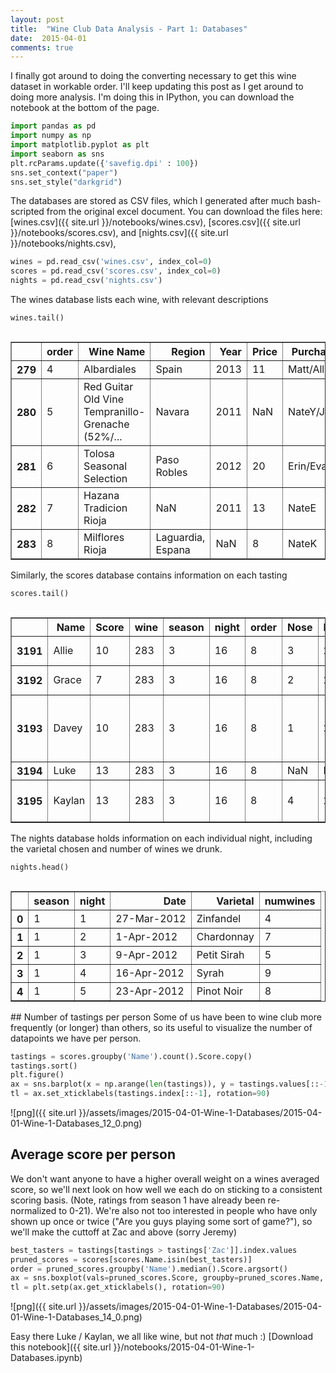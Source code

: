 ```yaml
---
layout: post 
title:  "Wine Club Data Analysis - Part 1: Databases" 
date:  2015-04-01 
comments: true
---
```

I finally got around to doing the converting necessary to get this wine dataset in workable order. I'll keep updating this post as I get around to doing more analysis. I'm doing this in IPython, you can download the notebook at the bottom of the page.

```python
import pandas as pd
import numpy as np
import matplotlib.pyplot as plt
import seaborn as sns
plt.rcParams.update({'savefig.dpi' : 100})
sns.set_context("paper")
sns.set_style("darkgrid")
```

The databases are stored as CSV files, which I generated after much bash-scripted from the original excel document. You can download the files here: [wines.csv]({{ site.url }}/notebooks/wines.csv), [scores.csv]({{ site.url }}/notebooks/scores.csv), and [nights.csv]({{ site.url }}/notebooks/nights.csv),

```python
wines = pd.read_csv('wines.csv', index_col=0)
scores = pd.read_csv('scores.csv', index_col=0)
nights = pd.read_csv('nights.csv')
```

The wines database lists each wine, with relevant descriptions

```python
wines.tail()
```
<div style="max-height:1000px;max-width:1500px;overflow:auto;">
<table border="1" class="table-condensed table-striped">
  <thead>
    <tr style="text-align: right;">
      <th></th>
      <th>order</th>
      <th>Wine Name</th>
      <th>Region</th>
      <th>Year</th>
      <th>Price</th>
      <th>Purchaser</th>
      <th>season</th>
      <th>night</th>
    </tr>
  </thead>
  <tbody>
    <tr>
      <th>279</th>
      <td> 4</td>
      <td>                                       Albardiales</td>
      <td>             Spain</td>
      <td> 2013</td>
      <td> 11</td>
      <td> Matt/Allie</td>
      <td> 3</td>
      <td> 16</td>
    </tr>
    <tr>
      <th>280</th>
      <td> 5</td>
      <td> Red Guitar Old Vine Tempranillo-Grenache (52%/...</td>
      <td>            Navara</td>
      <td> 2011</td>
      <td>NaN</td>
      <td> NateY/Jack</td>
      <td> 3</td>
      <td> 16</td>
    </tr>
    <tr>
      <th>281</th>
      <td> 6</td>
      <td>                         Tolosa Seasonal Selection</td>
      <td>       Paso Robles</td>
      <td> 2012</td>
      <td> 20</td>
      <td>  Erin/Evan</td>
      <td> 3</td>
      <td> 16</td>
    </tr>
    <tr>
      <th>282</th>
      <td> 7</td>
      <td>                            Hazana Tradicion Rioja</td>
      <td>               NaN</td>
      <td> 2011</td>
      <td> 13</td>
      <td>      NateE</td>
      <td> 3</td>
      <td> 16</td>
    </tr>
    <tr>
      <th>283</th>
      <td> 8</td>
      <td>                                   Milflores Rioja</td>
      <td> Laguardia, Espana</td>
      <td>  NaN</td>
      <td>  8</td>
      <td>      NateK</td>
      <td> 3</td>
      <td> 16</td>
    </tr>
  </tbody>
</table>
</div>
Similarly, the scores database contains information on each tasting

```python
scores.tail()
```
<div style="max-height:1000px;max-width:1500px;overflow:auto;">
<table border="1" class="table-condensed table-striped">
  <thead>
    <tr style="text-align: right;">
      <th></th>
      <th>Name</th>
      <th>Score</th>
      <th>wine</th>
      <th>season</th>
      <th>night</th>
      <th>order</th>
      <th>Nose</th>
      <th>Flavor</th>
      <th>Finish</th>
      <th>Overall</th>
      <th>Comments</th>
    </tr>
  </thead>
  <tbody>
    <tr>
      <th>3191</th>
      <td>  Allie</td>
      <td> 10</td>
      <td> 283</td>
      <td> 3</td>
      <td> 16</td>
      <td> 8</td>
      <td>  3</td>
      <td>  2</td>
      <td>  2</td>
      <td>  3</td>
      <td>                            floral, tannic, hot</td>
    </tr>
    <tr>
      <th>3192</th>
      <td>  Grace</td>
      <td>  7</td>
      <td> 283</td>
      <td> 3</td>
      <td> 16</td>
      <td> 8</td>
      <td>  2</td>
      <td>  2</td>
      <td>  1</td>
      <td>  2</td>
      <td>                                   burns, harsh</td>
    </tr>
    <tr>
      <th>3193</th>
      <td>  Davey</td>
      <td> 10</td>
      <td> 283</td>
      <td> 3</td>
      <td> 16</td>
      <td> 8</td>
      <td>  1</td>
      <td>  2</td>
      <td>  2</td>
      <td>  5</td>
      <td> tinge to it around the edges; strawberry muted</td>
    </tr>
    <tr>
      <th>3194</th>
      <td>   Luke</td>
      <td> 13</td>
      <td> 283</td>
      <td> 3</td>
      <td> 16</td>
      <td> 8</td>
      <td>NaN</td>
      <td>NaN</td>
      <td>NaN</td>
      <td>NaN</td>
      <td>                                            NaN</td>
    </tr>
    <tr>
      <th>3195</th>
      <td> Kaylan</td>
      <td> 13</td>
      <td> 283</td>
      <td> 3</td>
      <td> 16</td>
      <td> 8</td>
      <td>  4</td>
      <td>  2</td>
      <td>  2</td>
      <td>  5</td>
      <td>                     fruity nose, bitter finish</td>
    </tr>
  </tbody>
</table>
</div>
The nights database holds information on each individual night, including the varietal chosen and number of wines we drunk.

```python
nights.head()
```
<div style="max-height:1000px;max-width:1500px;overflow:auto;">
<table border="1" class="table-condensed table-striped">
  <thead>
    <tr style="text-align: right;">
      <th></th>
      <th>season</th>
      <th>night</th>
      <th>Date</th>
      <th>Varietal</th>
      <th>numwines</th>
    </tr>
  </thead>
  <tbody>
    <tr>
      <th>0</th>
      <td> 1</td>
      <td> 1</td>
      <td> 27-Mar-2012</td>
      <td>   Zinfandel</td>
      <td> 4</td>
    </tr>
    <tr>
      <th>1</th>
      <td> 1</td>
      <td> 2</td>
      <td>  1-Apr-2012</td>
      <td>  Chardonnay</td>
      <td> 7</td>
    </tr>
    <tr>
      <th>2</th>
      <td> 1</td>
      <td> 3</td>
      <td>  9-Apr-2012</td>
      <td> Petit Sirah</td>
      <td> 5</td>
    </tr>
    <tr>
      <th>3</th>
      <td> 1</td>
      <td> 4</td>
      <td> 16-Apr-2012</td>
      <td>       Syrah</td>
      <td> 9</td>
    </tr>
    <tr>
      <th>4</th>
      <td> 1</td>
      <td> 5</td>
      <td> 23-Apr-2012</td>
      <td>  Pinot Noir</td>
      <td> 8</td>
    </tr>
  </tbody>
</table>
</div>
## Number of tastings per person
Some of us have been to wine club more frequently (or longer) than others, so its useful to visualize the number of datapoints we have per person.

```python
tastings = scores.groupby('Name').count().Score.copy()
tastings.sort()
plt.figure()
ax = sns.barplot(x = np.arange(len(tastings)), y = tastings.values[::-1])
tl = ax.set_xticklabels(tastings.index[::-1], rotation=90)
```
![png]({{ site.url }}/assets/images/2015-04-01-Wine-1-Databases/2015-04-01-Wine-1-Databases_12_0.png)

## Average score per person
We don't want anyone to have a higher overall weight on a wines averaged score, so we'll next look on how well we each do on sticking to a consistent scoring basis. (Note, ratings from season 1 have already been re-normalized to 0-21). We're also not too interested in people who have only shown up once or twice ("Are you guys playing some sort of game?"), so we'll make the cuttoff at Zac and above (sorry Jeremy)

```python
best_tasters = tastings[tastings > tastings['Zac']].index.values
pruned_scores = scores[scores.Name.isin(best_tasters)]
order = pruned_scores.groupby('Name').median().Score.argsort()
ax = sns.boxplot(vals=pruned_scores.Score, groupby=pruned_scores.Name, order=order.index[order.values])
tl = plt.setp(ax.get_xticklabels(), rotation=90)
```
![png]({{ site.url }}/assets/images/2015-04-01-Wine-1-Databases/2015-04-01-Wine-1-Databases_14_0.png)

Easy there Luke / Kaylan, we all like wine, but not _that_ much :)
[Download this notebook]({{ site.url }}/notebooks/2015-04-01-Wine-1-Databases.ipynb)
